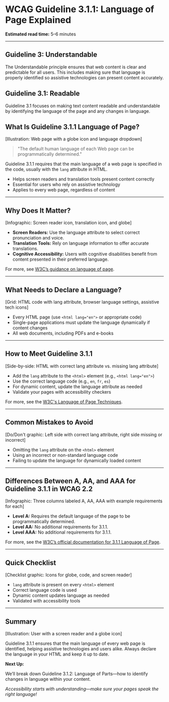 <!--
title: WCAG Guideline 3.1.1: Language of Page Explained
series: Making the Web Accessible for All
description: A practical guide to WCAG Guideline 3.1.1 (Language of Page)—what it means, why it matters, and how to ensure your web pages declare their language for accessibility.
keywords: wcag 3.1.1, language of page, accessibility, web standards, html lang, screen readers
image: wcag-3-1-1-language-of-page.png
imageAlt: Illustration of a web page with a language globe and accessibility icons
status: draft
-->

# **WCAG Guideline 3.1.1: Language of Page Explained**

**Estimated read time:** 5–6 minutes

---

## **Guideline 3: Understandable**

The Understandable principle ensures that web content is clear and predictable for all users. This includes making sure that language is properly identified so assistive technologies can present content accurately.

## **Guideline 3.1: Readable**

Guideline 3.1 focuses on making text content readable and understandable by identifying the language of the page and any changes in language.

## **What Is Guideline 3.1.1 Language of Page?**

[Illustration: Web page with a globe icon and language dropdown]

> "The default human language of each Web page can be programmatically determined."

Guideline 3.1.1 requires that the main language of a web page is specified in the code, usually with the `lang` attribute in HTML.

- Helps screen readers and translation tools present content correctly
- Essential for users who rely on assistive technology
- Applies to every web page, regardless of content

---

## **Why Does It Matter?**

[Infographic: Screen reader icon, translation icon, and globe]

- **Screen Readers:** Use the language attribute to select correct pronunciation and voice.
- **Translation Tools:** Rely on language information to offer accurate translations.
- **Cognitive Accessibility:** Users with cognitive disabilities benefit from content presented in their preferred language.

For more, see [W3C’s guidance on language of page](https://www.w3.org/WAI/WCAG22/Understanding/language-of-page.html).

---

## **What Needs to Declare a Language?**

[Grid: HTML code with lang attribute, browser language settings, assistive tech icons]

- Every HTML page (use `<html lang="en">` or appropriate code)
- Single-page applications must update the language dynamically if content changes
- All web documents, including PDFs and e-books

---

## **How to Meet Guideline 3.1.1**

[Side-by-side: HTML with correct lang attribute vs. missing lang attribute]

- Add the `lang` attribute to the `<html>` element (e.g., `<html lang="en">`)
- Use the correct language code (e.g., `en`, `fr`, `es`)
- For dynamic content, update the language attribute as needed
- Validate your pages with accessibility checkers

For more, see the [W3C's Language of Page Techniques](https://www.w3.org/WAI/WCAG22/Techniques/html/H57).

---

## **Common Mistakes to Avoid**

[Do/Don't graphic: Left side with correct lang attribute, right side missing or incorrect]

- Omitting the `lang` attribute on the `<html>` element
- Using an incorrect or non-standard language code
- Failing to update the language for dynamically loaded content

---

## **Differences Between A, AA, and AAA for Guideline 3.1.1 in WCAG 2.2**

[Infographic: Three columns labeled A, AA, AAA with example requirements for each]

- **Level A:** Requires the default language of the page to be programmatically determined.
- **Level AA:** No additional requirements for 3.1.1.
- **Level AAA:** No additional requirements for 3.1.1.

For more, see the [W3C’s official documentation for 3.1.1 Language of Page](https://www.w3.org/WAI/WCAG22/Understanding/language-of-page.html).

---

## **Quick Checklist**

[Checklist graphic: Icons for globe, code, and screen reader]

- `lang` attribute is present on every `<html>` element
- Correct language code is used
- Dynamic content updates language as needed
- Validated with accessibility tools

---

## **Summary**

[Illustration: User with a screen reader and a globe icon]

Guideline 3.1.1 ensures that the main language of every web page is identified, helping assistive technologies and users alike. Always declare the language in your HTML and keep it up to date.

**Next Up:**

We’ll break down Guideline 3.1.2: Language of Parts—how to identify changes in language within your content.

*Accessibility starts with understanding—make sure your pages speak the right language!*
